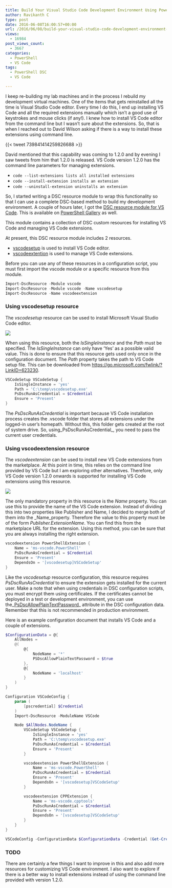 ```yaml
---
title: Build Your Visual Studio Code Development Environment Using PowerShell DSC
author: Ravikanth C
type: post
date: 2016-06-08T16:00:57+00:00
url: /2016/06/08/build-your-visual-studio-code-development-environment-using-powershell-dsc/
views:
  - 16984
post_views_count:
  - 3667
categories:
  - PowerShell
  - VS Code
tags:
  - PowerShell DSC
  - VS Code

---
```

I keep re-building my lab machines and in the process I rebuild my development virtual machines. One of the items that gets reinstalled all the time is Visual Studio Code editor. Every time I do this, I end up installing VS Code and all the required extensions manually which isn&#8217;t a good use of keystrokes and mouse clicks (if any!). I knew how to install VS Code editor from the command line but I wasn&#8217;t sure about the extensions. So, that is when I reached out to David Wilson asking if there is a way to install these extensions using command line.

{{< tweet 739841414259826688 >}}

David mentioned that this capability was coming to 1.2.0 and by evening I saw tweets from him that 1.2.0 is released. VS Code version 1.2.0 has the command line parameters for managing extensions.

  * `code --list-extensions lists all installed extensions`
  * `code --install-extension installs an extension`
  * `code --uninstall-extension uninstalls an extension`

So, I started writing a DSC resource module to wrap this functionality so that I can use a complete DSC-based method to build my development environment. A couple of hours later, I got the [DSC resource module for VS Code][1]. This is available on [PowerShell Gallery][2] as well.

This module contains a collection of DSC custom resources for installing VS Code and managing VS Code extensions.

At present, this DSC resource module includes 2 resources.

  * [vscodesetup][3] is used to install VS Code editor.
  * [vscodeextention][4] is used to manage VS Code extensions.

Before you can use any of these resources in a configuration script, you must first import the vscode module or a specific resource from this module.

```powershell
Import-DscResource -Module vscode
Import-DscResource -Module vscode -Name vscodesetup
Import-DscResource -Name vscodeextension
```


### Using vscodesetup resource

The _vscodesetup_ resource can be used to install Microsoft Visual Studio Code editor.

![](/images/vscode1.png)

When using this resource, both the _IsSingleInstance_ and the _Path_ must be specified. The _IsSingleInstance_ can only have &#8216;Yes&#8217; as a possible valid value. This is done to ensure that this resource gets used only once in the configuration document. The _Path_ property takes the path to VS Code setup file. This can be downloaded from <https://go.microsoft.com/fwlink/?LinkID=623230>.

```powershell
VSCodeSetup VSCodeSetup {
    IsSingleInstance = 'yes'
    Path = 'C:\temp\vscodesetup.exe'
    PsDscRunAsCredential = $Credential
    Ensure = 'Present'
}
```


The _PsDscRunAsCredential_ is important because VS Code installation process creates the .vscode folder that stores all extensions under the logged-in user&#8217;s homepath. Without this, this folder gets created at the root of system drive. So, using_PsDscRunAsCredential_, you need to pass the current user credentials.

### Using vscodeextension resource

The _vscodeextension_ can be used to install new VS Code extensions from the marketplace. At this point in time, this relies on the command line provided by VS Code but I am exploring other alternatives. Therefore, only VS Code version 1.2.0 onwards is supported for installing VS Code extensions using this resource.

![](/images/vscode2.png)

The only mandatory property in this resource is the _Name_ property. You can use this to provide the name of the VS Code extension. Instead of dividing this into two properties like Publisher and Name, I decided to merge both of them into the _Name_property. Therefore the value to this property must be of the form _Publisher.ExtensionName_. You can find this from the marketplace URL for the extension. Using this method, you can be sure that you are always installing the right extension.

```powershell
vscodeextension PowerShellExtension {
    Name = 'ms-vscode.PowerShell'
    PsDscRunAsCredential = $Credential
    Ensure = 'Present'
    DependsOn = '[vscodesetup]VSCodeSetup'
}
```


Like the _vscodesetup_ resource configuration, this resource requires _PsDscRunAsCredential_ to ensure the extension gets installed for the current user. Make a note that when using credentials in DSC configuration scripts, you must encrypt them using certificates. If the certificates cannot be deployed in a test or development environment, you can use the_[PsDscAllowPlainTextPassword][7]_ attribute in the DSC configuration data. Remember that this is not recommended in production environment.

Here is an example configuration document that installs VS Code and a couple of extensions.

```powershell
$ConfigurationData = @{
    AllNodes = 
    @(
        @{
            NodeName = '*'
            PSDscAllowPlainTextPassword = $true
        },
        @{
            NodeName = 'localhost'
        }
    )
}

Configuration VSCodeConfig {
    param (
        [pscredential] $Credential
    )
    Import-DscResource -ModuleName VSCode

    Node $AllNodes.NodeName {
        VSCodeSetup VSCodeSetup {
            IsSingleInstance = 'yes'
            Path = 'C:\temp\vscodesetup.exe'
            PsDscRunAsCredential = $Credential
            Ensure = 'Present'
        }

        vscodeextension PowerShellExtension {
            Name = 'ms-vscode.PowerShell'
            PsDscRunAsCredential = $Credential
            Ensure = 'Present'
            DependsOn = '[vscodesetup]VSCodeSetup'
        }

        vscodeextension CPPExtension {
            Name = 'ms-vscode.cpptools'
            PsDscRunAsCredential = $Credential
            Ensure = 'Present'
            DependsOn = '[vscodesetup]VSCodeSetup'
        }
    }
}

VSCodeConfig -ConfigurationData $ConfigurationData -Credential (Get-Credential)
```


### [][8]TODO

There are certainly a few things I want to improve in this and also add more resources for customizing VS Code environment. I also want to explore if there is a better way to install extensions instead of using the command line provided with version 1.2.0.

[1]: https://github.com/rchaganti/DSCResources/tree/master/vscode
[2]: https://www.powershellgallery.com/packages/vscode
[3]: https://github.com/rchaganti/DSCResources/tree/master/vscode/DSCResources/vscodesetup
[4]: https://github.com/rchaganti/DSCResources/tree/master/vscode/DSCResources/vscodeextension
[5]: https://github.com/rchaganti/DSCResources/tree/master/vscode#using-vscodesetup-resource
[6]: https://github.com/rchaganti/DSCResources/tree/master/vscode#using-vscodeextension-resource
[7]: http://104.131.21.239/2013/09/26/using-the-credential-attribute-of-dsc-file-resource/
[8]: https://github.com/rchaganti/DSCResources/tree/master/vscode#todo
